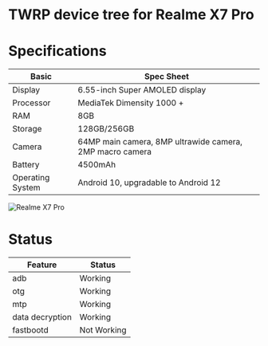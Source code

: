 # TWRP device tree for Realme X7 Pro

# Specifications

| Basic | Spec Sheet |
|---|---|
| Display | 6.55-inch Super AMOLED display |
| Processor | MediaTek Dimensity 1000 + |
| RAM | 8GB |
| Storage | 128GB/256GB |
| Camera | 64MP main camera, 8MP ultrawide camera, 2MP macro camera |
| Battery | 4500mAh |
| Operating System | Android 10, upgradable to Android 12 |

![Realme X7 Pro](https://static.realme.net/videos/pic/x7-pro/cn/dazzle.png)

# Status

| Feature | Status |
|---|---|
| adb | Working |
| otg | Working |
| mtp | Working |
| data decryption | Working |
| fastbootd | Not Working |

